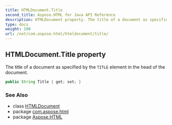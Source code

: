 ```yaml
---
title: HTMLDocument.Title
second_title: Aspose.HTML for Java API Reference
description: HTMLDocument property. The title of a document as specified by the TITLE element in the head of the document
type: docs
weight: 100
url: /net/com.aspose.html/htmldocument/title/
---
```

## HTMLDocument.Title property

The title of a document as specified by the `TITLE` element in the head of the document.

```java
public String Title { get; set; }
```

### See Also

* class [HTMLDocument](../)
* package [com.aspose.html](../../htmldocument/)
* package [Aspose.HTML](../../../)
